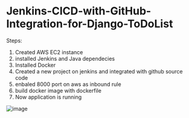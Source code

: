 # Jenkins-CICD-with-GitHub-Integration-for-Django-ToDoList

Steps:
 1. Created AWS EC2 instance
 2. installed Jenkins and Java dependecies 
 3. Installed Docker
 4. Created a new project on jenkins and integrated with github source code
 5. enbaled 8000 port on aws as inbound rule
 6. build docker image with dockerfile
 7. Now application is running 



 
![image](https://github.com/Manoj123-github/Jenkins-CICD-with-GitHub-Integration-for-Django-ToDoList/assets/76830665/b2821f7f-127b-4314-b0ea-e954415a372b)

